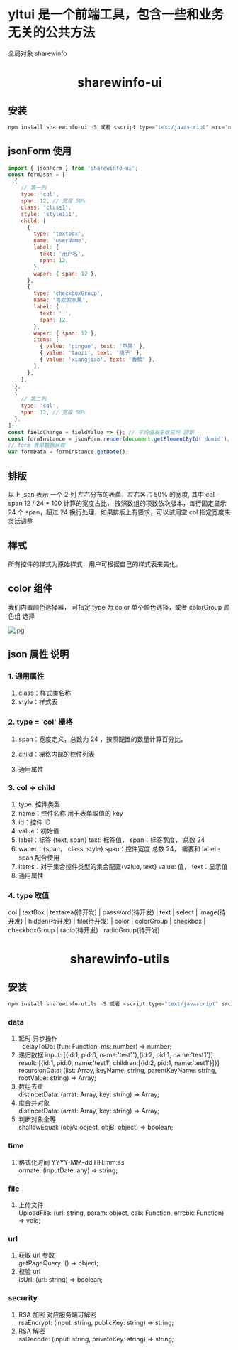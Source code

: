 # yltui 是一个前端工具，包含一些和业务无关的公共方法

全局对象 sharewinfo<br />

<h1 align="center">sharewinfo-ui</h1>

## 安装

```js
npm install sharewinfo-ui -S 或者 <script type="text/javascript" src='node_modules/sharewinfo-ui/dist/index.js' />
```

## jsonForm 使用

```js
import { jsonForm } from 'sharewinfo-ui';
const formJson = [
  {
    // 第一列
    type: 'col',
    span: 12, // 宽度 50%
    class: 'class1',
    style: 'style111',
    child: [
      {
        type: 'textbox',
        name: 'userName',
        label: {
          text: '用户名',
          span: 12,
        },
        waper: { span: 12 },
      },
      {
        type: 'checkboxGroup',
        name: '喜欢的水果',
        label: {
          text: ' ',
          span: 12,
        },
        waper: { span: 12 },
        items: [
          { value: 'pinguo', text: '苹果' },
          { value: 'taozi', text: '桃子' },
          { value: 'xiangjiao', text: '香蕉' },
        ],
      },
    ],
  },
  {
    // 第二列
    type: 'col',
    span: 12, // 宽度 50%
  },
];
const fieldChange = fieldValue => {}; // 字段值发生改变时 回调
const formInstance = jsonForm.render(document.getElementById('domid'), formJson, fieldChange);
// form 表单数据获取
var formData = formInstance.getDate();
```

## 排版

以上 json 表示 一个 2 列 左右分布的表单，左右各占 50% 的宽度, 其中 col - span 12 / 24 \* 100 计算的宽度占比， 按照数组的项数依次版本，每行固定显示 24 个 span，超过 24 换行处理，如果排版上有要求，可以试用空 col 指定宽度来灵活调整

## 样式

所有控件的样式为原始样式，用户可根据自己的样式表来美化。

## color 组件

我们内置颜色选择器， 可指定 type 为 color 单个颜色选择，或者 colorGroup 颜色组 选择

![jpg](https://github.com/Just-Doing/yltui/blob/master/packages/sharewinfo-ui/img/color.jpg)

## json 属性 说明

### 1. 通用属性

1.  class：样式类名称
2.  style：样式表

### 2. type = 'col' 栅格

1.  span：宽度定义，总数为 24 ，按照配置的数量计算百分比，

2.  child：栅格内部的控件列表
3.  通用属性

### 3. col -> child

1.  type: 控件类型
2.  name：控件名称 用于表单取值的 key
3.  id：控件 ID
4.  value：初始值
5.  label：标签 {text, span} text: 标签值， span：标签宽度， 总数 24
6.  waper：{span， class, style} span：控件宽度 总数 24， 需要和 label - span 配合使用
7.  items：对于集合控件类型的集合配置{value, text} value: 值， text：显示值
8.  通用属性

### 4. type 取值

col | textBox | textarea(待开发) | password(待开发) | text | select | image(待开发) | hidden(待开发) | file(待开发) | color | colorGroup | checkbox | checkboxGroup | radio(待开发) | radioGroup(待开发)

<h1 align="center">sharewinfo-utils</h1>

## 安装

```js
npm install sharewinfo-utils -S 或者 <script type="text/javascript" src='node_modules/sharewinfo-utils/dist/index.js' />
```

### data

1. 延时 异步操作<br />
   &nbsp;&nbsp;delayToDo: (fun: Function, ms: number) => number;<br />
2. 递归数据 input: [{id:1, pid:0, name:'test1'},{id:2, pid:1, name:'test1'}]<br />
   result: [{id:1, pid:0, name:'test1', children:[{id:2, pid:1, name:'test1'}]}]<br />
   recursionData: (list: Array<any>, keyName: string, parentKeyName: string, rootValue: string) => Array<any>;<br />
3. 数组去重<br />
   distincetData: (arrat: Array<any>, key: string) => Array<any>;<br />
4. 度合并对象<br />
   distincetData: (arrat: Array<any>, key: string) => Array<any>;<br />
5. 判断对象全等<br />
   shallowEqual: (objA: object, objB: object) => boolean;<br />

### time

1. 格式化时间 YYYY-MM-dd HH:mm:ss<br />
   ormate: (inputDate: any) => string;<br />

### file

1. 上传文件<br />
   UploadFile: (url: string, param: object, cab: Function, errcbk: Function) => void;<br />

### url

1. 获取 url 参数<br />
   getPageQuery: () => object;<br />
2. 校验 url<br />
   isUrl: (url: string) => boolean;<br />

### security

1. RSA 加密 对应服务端可解密<br />
   rsaEncrypt: (input: string, publicKey: string) => string;<br />
2. RSA 解密<br />
   saDecode: (input: string, privateKey: string) => string;
